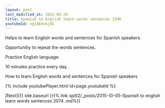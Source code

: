 ```yaml
---
layout: post
last_modified_at: 2021-03-29
title: Spanish to English learn words sentences 2346 
youtubeId: spjAE4xkjAI
---
```

 
 
Helps to learn English words and sentences for Spanish speakers.

Opportunitiy to repeat the words sentences. 

Practice English language. 
 
10 minutes practice every day. 
 
How to learn English words and sentences for Spanish speakers 
 
{% include youtubePlayer.html id=page.youtubeId %}
 
 
[Next]({{ site.baseurl }}{% link  split2/_posts/2015-10-05-Spanish to english learn words sentences 2074 .md%})
 
